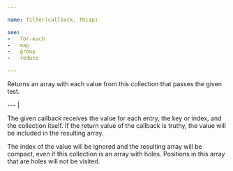 ```yaml
---

name: filter(callback, thisp)

see:
-   for-each
-   map
-   group
-   reduce

---
```


Returns an array with each value from this collection that passes the given
test.

--- |

The given callback receives the value for each entry, the key or index, and the
collection itself.
If the return value of the callback is truthy, the value will be included in the
resulting array.

The index of the value will be ignored and the resulting array will be compact,
even if this collection is an array with holes.
Positions in this array that are holes will not be visited.

